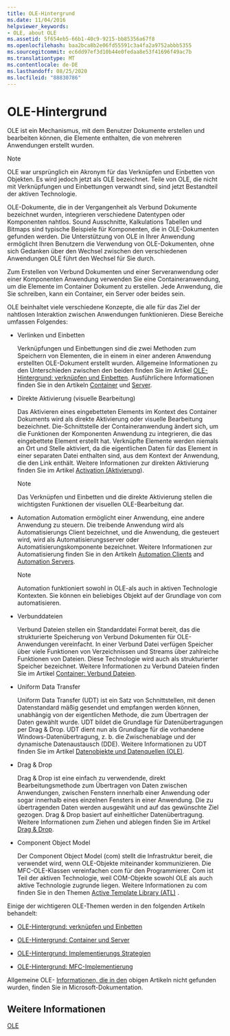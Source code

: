 ```yaml
---
title: OLE-Hintergrund
ms.date: 11/04/2016
helpviewer_keywords:
- OLE, about OLE
ms.assetid: 5f654eb5-66b1-40c9-9215-bb85356a67f8
ms.openlocfilehash: baa2bca8b2e06fd55591c3a4fa2a9752abbb5355
ms.sourcegitcommit: ec6dd97ef3d10b44e0fedaa8e53f41696f49ac7b
ms.translationtype: MT
ms.contentlocale: de-DE
ms.lasthandoff: 08/25/2020
ms.locfileid: "88830786"
---
```

# <a name="ole-background"></a>OLE-Hintergrund

OLE ist ein Mechanismus, mit dem Benutzer Dokumente erstellen und bearbeiten können, die Elemente enthalten, die von mehreren Anwendungen erstellt wurden.

> [!NOTE]
> OLE war ursprünglich ein Akronym für das Verknüpfen und Einbetten von Objekten. Es wird jedoch jetzt als OLE bezeichnet. Teile von OLE, die nicht mit Verknüpfungen und Einbettungen verwandt sind, sind jetzt Bestandteil der aktiven Technologie.

OLE-Dokumente, die in der Vergangenheit als Verbund Dokumente bezeichnet wurden, integrieren verschiedene Datentypen oder Komponenten nahtlos. Sound Ausschnitte, Kalkulations Tabellen und Bitmaps sind typische Beispiele für Komponenten, die in OLE-Dokumenten gefunden werden. Die Unterstützung von OLE in Ihrer Anwendung ermöglicht Ihren Benutzern die Verwendung von OLE-Dokumenten, ohne sich Gedanken über den Wechsel zwischen den verschiedenen Anwendungen OLE führt den Wechsel für Sie durch.

Zum Erstellen von Verbund Dokumenten und einer Serveranwendung oder einer Komponenten Anwendung verwenden Sie eine Containeranwendung, um die Elemente im Container Dokument zu erstellen. Jede Anwendung, die Sie schreiben, kann ein Container, ein Server oder beides sein.

OLE beinhaltet viele verschiedene Konzepte, die alle für das Ziel der nahtlosen Interaktion zwischen Anwendungen funktionieren. Diese Bereiche umfassen Folgendes:

- Verlinken und Einbetten

   Verknüpfungen und Einbettungen sind die zwei Methoden zum Speichern von Elementen, die in einem in einer anderen Anwendung erstellten OLE-Dokument erstellt wurden. Allgemeine Informationen zu den Unterschieden zwischen den beiden finden Sie im Artikel [OLE-Hintergrund: verknüpfen und Einbetten](ole-background-linking-and-embedding.md). Ausführlichere Informationen finden Sie in den Artikeln [Container](containers.md) und [Server](servers.md).

- Direkte Aktivierung (visuelle Bearbeitung)

   Das Aktivieren eines eingebetteten Elements im Kontext des Container Dokuments wird als direkte Aktivierung oder visuelle Bearbeitung bezeichnet. Die-Schnittstelle der Containeranwendung ändert sich, um die Funktionen der Komponenten Anwendung zu integrieren, die das eingebettete Element erstellt hat. Verknüpfte Elemente werden niemals an Ort und Stelle aktiviert, da die eigentlichen Daten für das Element in einer separaten Datei enthalten sind, aus dem Kontext der Anwendung, die den Link enthält. Weitere Informationen zur direkten Aktivierung finden Sie im Artikel [Activation (Aktivierung](activation-cpp.md)).

   > [!NOTE]
   > Das Verknüpfen und Einbetten und die direkte Aktivierung stellen die wichtigsten Funktionen der visuellen OLE-Bearbeitung dar.

- Automation Automation ermöglicht einer Anwendung, eine andere Anwendung zu steuern. Die treibende Anwendung wird als Automatisierungs Client bezeichnet, und die Anwendung, die gesteuert wird, wird als Automatisierungsserver oder Automatisierungskomponente bezeichnet. Weitere Informationen zur Automatisierung finden Sie in den Artikeln [Automation Clients](automation-clients.md) and [Automation Servers](automation-servers.md).

   > [!NOTE]
   > Automation funktioniert sowohl in OLE-als auch in aktiven Technologie Kontexten. Sie können ein beliebiges Objekt auf der Grundlage von com automatisieren.

- Verbunddateien

   Verbund Dateien stellen ein Standarddatei Format bereit, das die strukturierte Speicherung von Verbund Dokumenten für OLE-Anwendungen vereinfacht. In einer Verbund Datei verfügen Speicher über viele Funktionen von Verzeichnissen und Streams über zahlreiche Funktionen von Dateien. Diese Technologie wird auch als strukturierter Speicher bezeichnet. Weitere Informationen zu Verbund Dateien finden Sie im Artikel [Container: Verbund Dateien](containers-compound-files.md).

- Uniform Data Transfer

   Uniform Data Transfer (UDT) ist ein Satz von Schnittstellen, mit denen Datenstandard mäßig gesendet und empfangen werden können, unabhängig von der eigentlichen Methode, die zum Übertragen der Daten gewählt wurde. UDT bildet die Grundlage für Datenübertragungen per Drag & Drop. UDT dient nun als Grundlage für die vorhandene Windows-Datenübertragung, z. b. die Zwischenablage und der dynamische Datenaustausch (DDE). Weitere Informationen zu UDT finden Sie im Artikel [Datenobjekte und Datenquellen (OLE)](data-objects-and-data-sources-ole.md).

- Drag & Drop

   Drag & Drop ist eine einfach zu verwendende, direkt Bearbeitungsmethode zum Übertragen von Daten zwischen Anwendungen, zwischen Fenstern innerhalb einer Anwendung oder sogar innerhalb eines einzelnen Fensters in einer Anwendung. Die zu übertragenden Daten werden ausgewählt und auf das gewünschte Ziel gezogen. Drag & Drop basiert auf einheitlicher Datenübertragung. Weitere Informationen zum Ziehen und ablegen finden Sie im Artikel [Drag & Drop](drag-and-drop-ole.md).

- Component Object Model

   Der Component Object Model (com) stellt die Infrastruktur bereit, die verwendet wird, wenn OLE-Objekte miteinander kommunizieren. Die MFC-OLE-Klassen vereinfachen com für den Programmierer. Com ist Teil der aktiven Technologie, weil COM-Objekte sowohl OLE als auch aktive Technologie zugrunde liegen. Weitere Informationen zu com finden Sie in den Themen [Active Template Library (ATL)](../atl/active-template-library-atl-concepts.md) .

Einige der wichtigeren OLE-Themen werden in den folgenden Artikeln behandelt:

- [OLE-Hintergrund: verknüpfen und Einbetten](ole-background-linking-and-embedding.md)

- [OLE-Hintergrund: Container und Server](ole-background-containers-and-servers.md)

- [OLE-Hintergrund: Implementierungs Strategien](ole-background-implementation-strategies.md)

- [OLE-Hintergrund: MFC-Implementierung](ole-background-mfc-implementation.md)

Allgemeine OLE- [Informationen, die in den](/search/?terms=ole) obigen Artikeln nicht gefunden wurden, finden Sie in Microsoft-Dokumentation.

## <a name="see-also"></a>Weitere Informationen

[OLE](ole-in-mfc.md)
